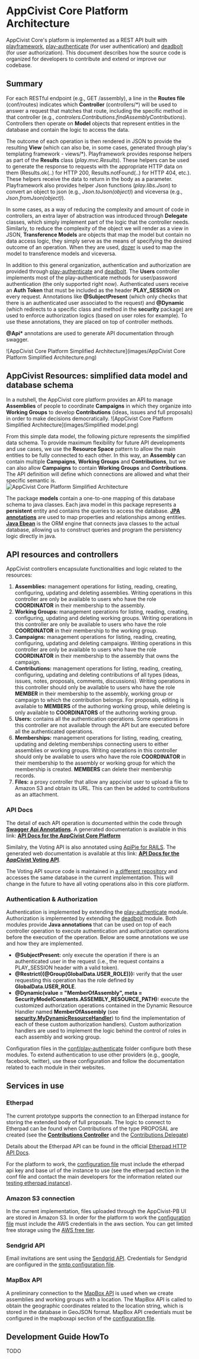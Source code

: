 # AppCivist Core Platform Architecture

AppCivist Core's platform is implemented as a REST API built with [playframework](https://www.playframework.com), [play-authenticate](https://github.com/joscha/play-authenticate) (for user authentication) and [deadbolt](http://deadbolt.ws/) (for user authorization). This document describes how the source code is organized for developers to contribute and extend or improve our codebase. 

## Summary

For each RESTful endpoint (e.g., GET /assembly), a line in the **Routes file** (conf/routes) indicates which **Controller** (controllers/\*) will be used to answer a request that matches that route, including the specific method in that controller (e.g., *controlers.Contributions.findAssemblyContributions*).  Controllers then operate on **Model** objects that represent entities in the database and contain the logic to access the data. 

The outcome of each operation is then rendered in JSON to provide the resulting **View** (which can also be, in some cases, generated through play's templating framework - views/\*). Playframework provides response helpers as part of the **Results** class (*play.mvc.Results*). These helpers can be used to generate the response to requests with the appropriate HTTP data on them (Results.ok(..) for HTTP 200, Results.notFound(..) for HTTP 404, etc.). These helpers receive the data to return in the body as a parameter. Playframework also provides helper Json functions (*play.libs.Json*) to convert an object to json (e.g., *Json.toJson(object)*) and viceversa (e.g., *Json.fromJson(object)*).  

In some cases, as a way of reducing the complexity and amount of code in controllers, an extra layer of abstraction was introduced through **Delegate** classes, which simply implement part of the logic that the controller needs. Similarly, to reduce the complexity of the object we will render as a view in JSON, **Transference Models** are objects that map the model but contain no data access logic, they simply serve as the means of specifying the desired outcome of an operation. When they are used, [dozer](dozer.sourceforge.net/documentation/gettingstarted.html) is used to map the model to transference models and viceversa. 

In addition to this general organization, authentication and authorization are provided through [play-authenticate](https://github.com/joscha/play-authenticate) and [deadbolt](http://deadbolt.ws/). The **Users** controller implements most of the play-authenticate methods for user/password authentication (the only supported right now). Authenticated users receive an **Auth Token** that must be included as the header **PLAY_SESSION** on every request. Annotations like **@SubjectPresent** (which only checks that there is an authenticated user associated to the request) and **@Dynamic** (which redirects to a specific class and method in the **security** package) are used to enforce authorization logics (based on user roles for example). To use these annotations, they are placed on top of controller methods. 

**@Api\*** annotations are used to generate API documentation through swagger. 

![AppCivist Core Platform Simplified Architecture](images/AppCivist Core Platform Simplified Architecture.png)

## AppCivist Resources: simplified data model and database schema
In a nutshell, the AppCivist core platform provides an API to manage **Assemblies** of people to coordinate **Campaigns** in which they organize into **Working Groups** to develop **Contributions** (ideas, issues and full proposals) in order to make decisions democratically. 
![AppCivist Core Platform Simplified Architecture](images/Simplified model.png)

From this simple data model, the following picture represents the simplified data schema. To provide maximum flexibility for future API developments and use cases, we use the **Resource Space** pattern to allow the main entities to be fully connected to each other. In this way, an **Assembly** can contain multiple **Campaigns**, **Working Groups** and **Contributions**, but we can also allow **Campaigns** to contain **Working Groups** and **Contributions**. The API definition will define which connections are allowed and what their specific semantic is.  
![AppCivist Core Platform Simplified Architecture](images/AppCivist-MainDBEntities.png)

The package **models** contain a one-to-one mapping of this database schema to java classes. Each java model in this package represents a **persistent** entity and contains the queries to access the database. **[JPA annotations](http://www.oracle.com/technetwork/middleware/ias/toplink-jpa-annotations-096251.html)** are used to map properties and relationships among entities. **[Java Ebean](http://ebean-orm.github.io/docs/)** is the ORM engine that connects java classes to the actual database, allowing us to construct queries and program the persistency logic directly in java.  

## API resources and controllers

AppCivist controllers encapsulate functionalities and logic related to the resources: 

1. **Assemblies:** management operations for listing, reading, creating, configuring, updating and deleting assemblies. Writing operations in this controller are only be available to users who have the role **COORDINATOR** in their membership to the assembly.  
2. **Working Groups:** management operations for listing, reading, creating, configuring, updating and deleting working groups. Writing operations in this controller are only be available to users who have the role **COORDINATOR** in their membership to the working group.  
3. **Campaigns:** management operations for listing, reading, creating, configuring, updating and deleting campaigns. Writing operations in this controller are only be available to users who have the role **COORDINATOR** in their membership to the assembly that owns the campaign.  
4. **Contributions:** management operations for listing, reading, creating, configuring, updating and deleting contributions of all types (ideas, issues, notes, proposals, comments, discussions). Writing operations in this controller should only be available to users who have the role **MEMBER** in their membership to the assembly, working group or campaign to which the contribution belongs. For proposals, editing is available to **MEMBERS** of the authoring working group, while deleting is only available to **COORDINATORS** of the authoring working group. 
5. **Users:** contains all the authentication operations. Some operations in this controller are not available through the API but are executed before all the authenticated operations. 
6. **Memberships:** management operations for listing, reading, creating, updating and deleting memberships connecting users to either assemblies or working groups. Writing operations in this controller should only be available to users who have the role **COORDINATOR** in their membership to the assembly or working group for which the membership is created. **MEMBERS** can delete their membership records.  
7. **Files:** a proxy controller that allow any appcivist user to upload a file to Amazon S3 and obtain its URL. This can then be added to contributions as an attachment.  

### API Docs
The detail of each API operation is documented within the code through **[Swagger Api Annotations](https://github.com/swagger-api/swagger-core/wiki/Annotations-1.5.X)**. A generated documentation is available in this link: **[API Docs for the AppCivist Core Platform](http://appcivist.littlemacondo.com/api/doc)**

Similalry, the Voting API is also annotated using [ApiPie for RAILS](https://github.com/Apipie/apipie-rails). The generated web documentation is available at this link: **[API Docs for the AppCivist Voting API](http://appcivist.littlemacondo.com/voting/docs/api/v0.html)**. 

The Voting API source code is maintained in [a different repository](https://github.com/socialappslab/appcivist-voting-api) and accesses the same database in the current implementation. This will change in the future to have all voting operations also in this core platform. 

### Authentication &  Authorization
Authentication is implemented by extending the [play-authenticate](http://joscha.github.io/play-authenticate/#showcase) module. Authorization is implemented by extending the [deadbolt](http://deadbolt.ws/) module. Both modules provide **Java annotations** that can be used on top of each controller operation to execute authentication and authorization operations before the execution of the operation. Below are some annotations we use and how they are implemented. 

* **@SubjectPresent:** only execute the operation if there is an authenticated user in the request (i.e., the request contains a PLAY_SESSION header with a valid token).
* **@Restrict({@Group(GlobalData.USER\_ROLE)}):** verify that the user requesting this operation has the role defined by **GlobalData.USER\_ROLE**. 
* **@Dynamic(value = "MemberOfAssembly", meta = SecurityModelConstants.ASSEMBLY\_RESOURCE_PATH):** execute the customized authorization operations contained in the Dynamic Resource Handler named **MemberOfAssembly** (see **[security.MyDynamicResourceHandler](../app/security/MyDynamicResourceHandler.java)**) to find the implementation of each of these custom authorization handlers). Custom authorization handlers are used to implement the logic behind the control of roles in each assembly and working group. 

Configuration files in the [conf/play-authenticate](../conf/play-authenticate) folder configure both these modules. To extend authentication to use other providers (e.g., google, facebook, twitter), use these configuration and follow the documentation related to each module in their websites.  

## Services in use

### Etherpad
The current prototype supports the connection to an Etherpad instance for storing the extended body of full proposals. The logic to connect to Etherpad can be found when Contributions of the type PROPOSAL are created (see the **[Contributions Controller](../app/controllers/Contributions.java)** and the [Contributions Delegate](../app/delegates/ContributionsDelegate.java))

Details about the Etherpad API can be found in the official [Etherpad HTTP API Docs](https://github.com/ether/etherpad-lite/wiki/HTTP-API). 

For the platform to work, the [configuration file](../conf/local.sample.conf) must include the etherpad api key and base url of the instance to use (see the etherpad section in the conf file and contact the main developers for the information related our [testing etherpad instance](http://etherpad.littlemacondo.com/)).

### Amazon S3 connection
In the current implementation, files uploaded through the AppCivist-PB UI are stored in Amazon S3. In order for the platform to work the [configuration file](../conf/local.sample.conf) must include the AWS credentials in the aws section. You can get limited free storage using the [AWS free tier](https://aws.amazon.com/free/?sc_channel=PS&sc_campaign=acquisition_US&sc_publisher=google&sc_medium=cloud_computing_b&sc_content=aws_free_e_control_q32016&sc_detail=aws%20free%20tier&sc_category=cloud_computing&sc_segment=102882724602&sc_matchtype=e&sc_country=US&s_kwcid=AL!4422!3!102882724602!e!!g!!aws%20free%20tier&ef_id=V7etgQAAAGl5exIA:20160823183935:s).

### Sendgrid API
Email invitations are sent using the [Sendgrid API](https://sendgrid.com/docs/API_Reference/index.html). Credentials for Sendgrid are configured in the [smtp configuration file](../conf/play-authenticate/smtp.conf.sample).  

### MapBox API
A preliminary connection to the [MapBox API](https://www.mapbox.com/api-documentation/) is used when we create assemblies and working groups with a location. The MapBox API is called to obtain the geographic coordinates related to the location string, which is stored in the database in GeoJSON format. MapBox API credentials must be configured in the mapboxapi section of the [configuration file](../conf/local.sample.conf).

## Development Guide HowTo
TODO


